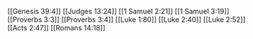 [[Genesis 39:4]]
[[Judges 13:24]]
[[1 Samuel 2:21]]
[[1 Samuel 3:19]]
[[Proverbs 3:3]]
[[Proverbs 3:4]]
[[Luke 1:80]]
[[Luke 2:40]]
[[Luke 2:52]]
[[Acts 2:47]]
[[Romans 14:18]]
